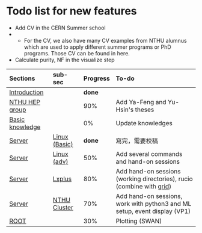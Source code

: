 # Todo list for new features

* Add CV in the CERN Summer school
* * For the CV, we also have many CV examples from NTHU alumnus which are used to apply different summer programs or PhD programs. Those CV can be found in here.
* Calculate purity, NF in the visualize step

| Sections | sub-sec | Progress | To-do |
| :--- | :--- | :--- | :--- |
| [Introduction](./) |  | **done** |  |
| [NTHU HEP group](intro.md) |  | 90% | Add Ya-Feng and Yu-Hsin's theses |
| [Basic knowledge ](basic_knowledge/) |  | 0% | Update knowledges |
| [Server](connect_to_the_server/) | [Linux \(Basic\)](connect_to_the_server/linux_basic.md) | **done** | 寫完，需要校稿 |
| [Server](connect_to_the_server/) | [Linux \(adv\)](connect_to_the_server/linux-advanced.md) | 50% | Add several commands and hand-on sessions |
| [Server](connect_to_the_server/) | [Lxplus](connect_to_the_server/lxplus.md) | 80% | Add hand-on sessions \(working directories\), rucio \(combine with [grid](connect_to_the_server/grid.md)\) |
| [Server](connect_to_the_server/) | [NTHU Cluster](connect_to_the_server/nthu-cluster.md) | 70% | Add hand-on sessions, work with python3 and ML setup, event display \(VP1\)  |
| [ROOT](root/) |  | 30% | Plotting \(SWAN\) |


